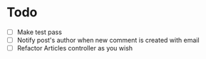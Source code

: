 # Todo

- [ ] Make test pass
- [ ] Notify post's author when new comment is created with email
- [ ] Refactor Articles controller as you wish
